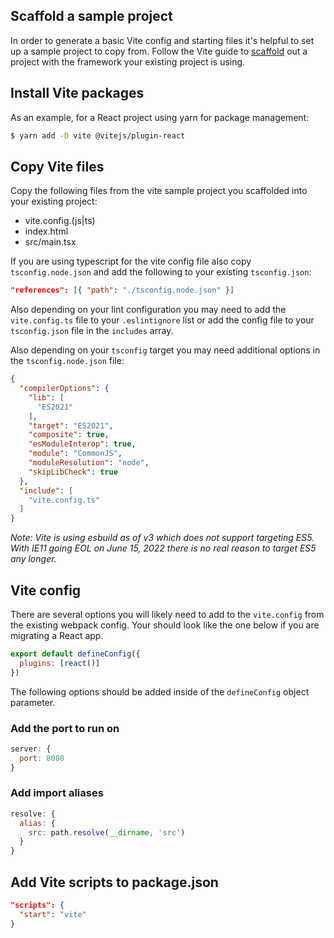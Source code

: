 ## Scaffold a sample project
In order to generate a basic Vite config and starting files it's helpful to set up a sample project to copy from. Follow the Vite guide to [scaffold](https://vitejs.dev/guide/#scaffolding-your-first-vite-project) out a project with the framework your existing project is using.

## Install Vite packages
As an example, for a React project using yarn for package management:
```sh
$ yarn add -D vite @vitejs/plugin-react
```

## Copy Vite files
Copy the following files from the vite sample project you scaffolded into your existing project:

- vite.config.(js|ts)
- index.html
- src/main.tsx

If you are using typescript for the vite config file also copy `tsconfig.node.json` and add the following to your existing `tsconfig.json`:

```json
"references": [{ "path": "./tsconfig.node.json" }]
```

Also depending on your lint configuration you may need to add the `vite.config.ts` file to your `.eslintignore` list or add the config file to your `tsconfig.json` file in the `includes` array.

Also depending on your `tsconfig` target you may need additional options in the `tsconfig.node.json` file:

```json
{
  "compilerOptions": {
    "lib": [
      "ES2021"
    ],
    "target": "ES2021",
    "composite": true,
    "esModuleInterop": true,
    "module": "CommonJS",
    "moduleResolution": "node",
    "skipLibCheck": true
  },
  "include": [
    "vite.config.ts"
  ]
}
```

*Note: Vite is using esbuild as of v3 which does not support targeting ES5. With IE11 going EOL on June 15, 2022 there is no real reason to target ES5 any longer.*

## Vite config
There are several options you will likely need to add to the `vite.config` from the existing webpack config. Your should look like the one below if you are migrating a React app.

```js
export default defineConfig({
  plugins: [react()]
})
```

The following options should be added inside of the `defineConfig` object parameter.

### Add the port to run on
```js
server: {
  port: 8080
}
```

### Add import aliases
```js
resolve: {
  alias: {
    src: path.resolve(__dirname, 'src')
  }
}
```

## Add Vite scripts to package.json
```json
"scripts": {
  "start": "vite"
}
```